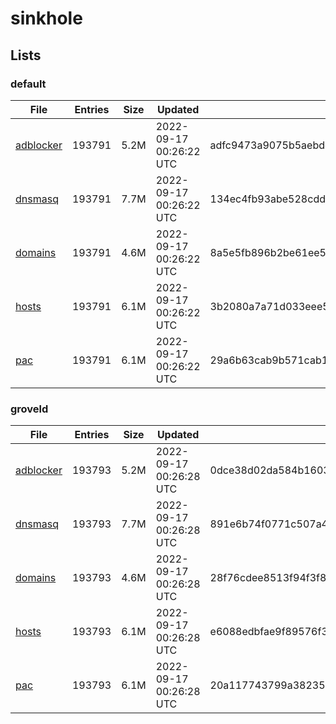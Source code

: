 # sinkhole

## Lists

### default

|File|Entries|Size|Updated|Hash|
|-|-|-|-|-|
|[adblocker](https://raw.githubusercontent.com/groveld/sinkhole/lists/default/adblocker.txt)|193791|5.2M|2022-09-17 00:26:22 UTC|adfc9473a9075b5aebdcc3b8c44c9296f5f449979ddcce671b7ea926613bc2c5|
|[dnsmasq](https://raw.githubusercontent.com/groveld/sinkhole/lists/default/dnsmasq.txt)|193791|7.7M|2022-09-17 00:26:22 UTC|134ec4fb93abe528cdd9af256abcb6d2f29a5dce061287acfced0d164c6c60d9|
|[domains](https://raw.githubusercontent.com/groveld/sinkhole/lists/default/domains.txt)|193791|4.6M|2022-09-17 00:26:22 UTC|8a5e5fb896b2be61ee5b05e15b32fee352e631145e8252623fe66e6e05736490|
|[hosts](https://raw.githubusercontent.com/groveld/sinkhole/lists/default/hosts.txt)|193791|6.1M|2022-09-17 00:26:22 UTC|3b2080a7a71d033eee58a5588c100fe4dbf2230fdff22ff42047cff7e65fbdc5|
|[pac](https://raw.githubusercontent.com/groveld/sinkhole/lists/default/pac.txt)|193791|6.1M|2022-09-17 00:26:22 UTC|29a6b63cab9b571cab12a068e8e5e19b92a2154690d49819ff1774dfd3c9920f|

### groveld

|File|Entries|Size|Updated|Hash|
|-|-|-|-|-|
|[adblocker](https://raw.githubusercontent.com/groveld/sinkhole/lists/groveld/adblocker.txt)|193793|5.2M|2022-09-17 00:26:28 UTC|0dce38d02da584b16039c136f4994a466595c1e51457d610a87c505f8755e287|
|[dnsmasq](https://raw.githubusercontent.com/groveld/sinkhole/lists/groveld/dnsmasq.txt)|193793|7.7M|2022-09-17 00:26:28 UTC|891e6b74f0771c507a4708e12307485c4ddd2b6484b091e4ea10fd39441e6f90|
|[domains](https://raw.githubusercontent.com/groveld/sinkhole/lists/groveld/domains.txt)|193793|4.6M|2022-09-17 00:26:28 UTC|28f76cdee8513f94f3f8e53e90b3a7f0ba9ec2ff159f90f479f23b26ebbe674e|
|[hosts](https://raw.githubusercontent.com/groveld/sinkhole/lists/groveld/hosts.txt)|193793|6.1M|2022-09-17 00:26:28 UTC|e6088edbfae9f89576f37bcfc63075c84abc8f59bfa373781aa680e11d6962fd|
|[pac](https://raw.githubusercontent.com/groveld/sinkhole/lists/groveld/pac.txt)|193793|6.1M|2022-09-17 00:26:28 UTC|20a117743799a38235b5d3a44226f41ea79e142cda1cbe1890a4a667db337c36|
